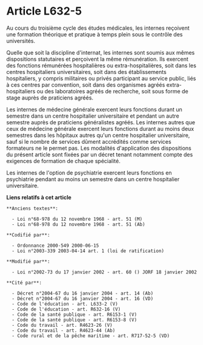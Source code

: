 # Article L632-5

Au cours du troisième cycle des études médicales, les internes reçoivent une formation théorique et pratique à temps plein
sous le contrôle des universités.

Quelle que soit la discipline d'internat, les internes sont soumis aux mêmes dispositions statutaires et perçoivent la même
rémunération. Ils exercent des fonctions rémunérées hospitalières ou extra-hospitalières, soit dans les centres hospitaliers
universitaires, soit dans des établissements hospitaliers, y compris militaires ou privés participant au service public, liés
à ces centres par convention, soit dans des organismes agréés extra-hospitaliers ou des laboratoires agréés de recherche,
soit sous forme de stage auprès de praticiens agréés.

Les internes de médecine générale exercent leurs fonctions durant un semestre dans un centre hospitalier universitaire et
pendant un autre semestre auprès de praticiens généralistes agréés. Les internes autres que ceux de médecine générale
exercent leurs fonctions durant au moins deux semestres dans les hôpitaux autres qu'un centre hospitalier universitaire, sauf
si le nombre de services dûment accrédités comme services formateurs ne le permet pas. Les modalités d'application des
dispositions du présent article sont fixées par un décret tenant notamment compte des exigences de formation de chaque
spécialité.

Les internes de l'option de psychiatrie exercent leurs fonctions en psychiatrie pendant au moins un semestre dans un centre
hospitalier universitaire.

**Liens relatifs à cet article**

	**Anciens textes**:

	  - Loi n°68-978 du 12 novembre 1968 - art. 51 (M)
	  - Loi n°68-978 du 12 novembre 1968 - art. 51 (Ab)

	**Codifié par**:

	  - Ordonnance 2000-549 2000-06-15
	  - Loi n°2003-339 2003-04-14 art. 1 (loi de ratification)

	**Modifié par**:

	  - Loi n°2002-73 du 17 janvier 2002 - art. 60 () JORF 18 janvier 2002

	**Cité par**:

	  - Décret n°2004-67 du 16 janvier 2004 - art. 14 (Ab)
	  - Décret n°2004-67 du 16 janvier 2004 - art. 16 (VD)
	  - Code de l'éducation - art. L633-2 (V)
	  - Code de l'éducation - art. R632-16 (V)
	  - Code de la santé publique - art. R6153-1 (V)
	  - Code de la santé publique - art. R6153-8 (V)
	  - Code du travail - art. R4623-26 (V)
	  - Code du travail - art. R4623-44 (Ab)
	  - Code rural et de la pêche maritime - art. R717-52-5 (VD)
